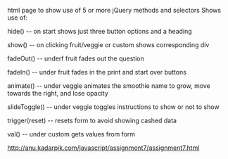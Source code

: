 html page to show use of 5 or more jQuery methods and selectors
Shows use of:

hide() -- on start shows just three button options and a heading

show() -- on clicking fruit/veggie or custom shows corresponding div

fadeOut() -- underf fruit fades out the question

fadeIn() -- under fruit fades in the print and  start over buttons

animate() -- under veggie animates the smoothie name to grow, move towards the right, and lose opacity 

slideToggle() -- under veggie toggles instructions to show or not to show

trigger(reset) --  resets form to avoid showing cashed data

val() -- under custom gets values from form


http://anu.kadarpik.com/javascript/assignment7/assignment7.html
